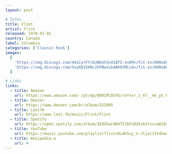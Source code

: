 ```yaml
---
layout: post

# Infos
title: Flint
artist: Flint
released: 1978-01-01
country: Canadá
label: Columbia
categories: ['Classic Rock']
images:
  [
    'https://img.discogs.com/44zCyrFtr8JWbUtSn41QfS-xnEM=/fit-in/600x600/filters:strip_icc():format(jpeg):mode_rgb():quality(90)/discogs-images/R-2624069-1294152296.jpeg.jpg',
    'https://img.discogs.com/5oy6D1SKNc2kFBwxLb4AK9JMCcA=/fit-in/600x600/filters:strip_icc():format(jpeg):mode_rgb():quality(90)/discogs-images/R-2624069-1294151855.jpeg.jpg',
  ]

# Links
links:
  - title: Amazon
    url: https://www.amazon.com/-/pt/dp/B001PCOSYG/ref=sr_1_6?__mk_pt_BR=%C3%85M%C3%85%C5%BD%C3%95%C3%91&dchild=1&keywords=flint&qid=1615432781&s=music&sr=1-6
  - title: Deezer
    url: https://www.deezer.com/br/album/522985
  - title: Lastfm
    url: https://www.last.fm/music/Flint/Flint
  - title: Spotify
    url: https://open.spotify.com/album/1E9G5wLN04TI1bFxD2kskX?si=qA1QvX6RQLK_CO_cpk9CNw
  - title: YouTube
    url: https://music.youtube.com/playlist?list=OLAK5uy_n-Jljal33YdUwQCXDFL1ygKYN4PhdCHmM
  - title: Wikipedia-w
    url: #
---
```

